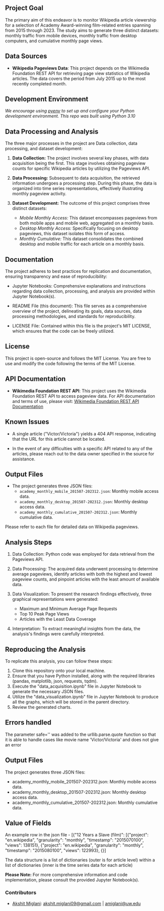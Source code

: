 ## Project Goal

The primary aim of this endeavor is to monitor Wikipedia article viewership for a selection of Academy Award-winning film-related entries spanning from 2015 through 2023. The study aims to generate three distinct datasets: monthly traffic from mobile devices, monthly traffic from desktop computers, and cumulative monthly page views.

## Data Sources

- **Wikipedia Pageviews Data**: This project depends on the Wikimedia Foundation REST API for retrieving page view statistics of Wikipedia articles. The data covers the period from July 2015 up to the most recently completed month.

## Development Environment
*We encourage using [pyenv](https://github.com/pyenv/pyenv) to set up and configure your Python development environment.*
*This repo was built using Python 3.10*

## Data Processing and Analysis

The three major processes in the project are Data collection, data processing, and dataset development:

1. **Data Collection:** The project involves several key phases, with data acquisition being the first. This stage involves obtaining pageview counts for specific Wikipedia articles by utilizing the Pageviews API.

2. **Data Processing:** Subsequent to data acquisition, the retrieved information undergoes a processing step. During this phase, the data is organized into time series representations, effectively illustrating monthly pageview activity.

3. **Dataset Development:** The outcome of this project comprises three distinct datasets:
    - *Mobile Monthly Access:* This dataset encompasses pageviews from both mobile apps and mobile web, aggregated on a monthly basis.
    - *Desktop Monthly Access:* Specifically focusing on desktop pageviews, this dataset isolates this form of access.
    - *Monthly Cumulative:* This dataset consolidates the combined desktop and mobile traffic for each article on a monthly basis.

## Documentation

The project adheres to best practices for replication and documentation, ensuring transparency and ease of reproducibility:

- Jupyter Notebooks: Comprehensive explanations and instructions regarding data collection, processing, and analysis are provided within Jupyter Notebook(s).

- README File (this document): This file serves as a comprehensive overview of the project, delineating its goals, data sources, data processing methodologies, and standards for reproducibility.

- LICENSE File: Contained within this file is the project's MIT LICENSE, which ensures that the code can be freely utilized.

## License

This project is open-source and follows the MIT License. You are free to use and modify the code following the terms of the MIT License.

## API Documentation

- **Wikimedia Foundation REST API**: This project uses the Wikimedia Foundation REST API to access pageview data. For API documentation and terms of use, please visit: [Wikimedia Foundation REST API Documentation](https://www.mediawiki.org/wiki/REST_API#Terms_and_conditions)

## Known Issues

- A single article ("Victor/Victoria") yields a 404 API response, indicating that the URL for this article cannot be located.

- In the event of any difficulties with a specific API related to any of the articles, please reach out to the data owner specified in the source for assistance.

## Output Files

- The project generates three JSON files:
  - `academy_monthly_mobile_201507-202312.json`: Monthly mobile access data.
  - `academy_monthly_desktop_201507-202312.json`: Monthly desktop access data.
  - `academy_monthly_cumulative_201507-202312.json`: Monthly cumulative data.

Please refer to each file for detailed data on Wikipedia pageviews.

## Analysis Steps

1. Data Collection: Python code was employed for data retrieval from the Pageviews API.

2. Data Processing: The acquired data underwent processing to determine average pageviews, identify articles with both the highest and lowest pageview counts, and pinpoint articles with the least amount of available data.

3. Data Visualization: To present the research findings effectively, three graphical representations were generated:
    - Maximum and Minimum Average Page Requests
    - Top 10 Peak Page Views
    - Articles with the Least Data Coverage

4. Interpretation: To extract meaningful insights from the data, the analysis's findings were carefully interpreted.

## Reproducing the Analysis

To replicate this analysis, you can follow these steps:

1. Clone this repository onto your local machine.
2. Ensure that you have Python installed, along with the required libraries (pandas, matplotlib, json, requests, tqdm).
3. Execute the "data_acquisition.ipynb" file in Jupyter Notebook to generate the necessary JSON files.
4. Utilize the "data_visualization.ipynb" file in Jupyter Notebook to produce all the graphs, which will be stored in the parent directory.
5. Review the generated charts.

## Errors handled
The parameter safe='' was added to the urllib.parse.quote function so that it is able to handle cases like movie name 'Victor/Victoria' 
and does not give an error

## Output Files
The project generates three JSON files:
- academy_monthly_mobile_201507-202312.json: Monthly mobile access data.
- academy_monthly_desktop_201507-202312.json: Monthly desktop access data.
- academy_monthly_cumulative_201507-202312.json: Monthly cumulative data.
  

## Value of Fields

An example row in the json file - [{"12 Years a Slave (film)": [{"project": "en.wikipedia", "granularity": "monthly", "timestamp": "2015070100", "views": 138151}, {"project": "en.wikipedia", "granularity": "monthly", "timestamp": "2015080100", "views": 122993}, {}]

The data structure is a list of dictionaries (outer is for article level) within a list of dictionaries (inner is the time series data for each article)

**Please Note:** For more comprehensive information and code implementation, please consult the provided Jupyter Notebook(s).

### Contributors
* [Akshit Miglani](https://www.linkedin.com/in/akshitmiglani/): akshit.miglani09@gmail.com | amiglani@uw.edu 
